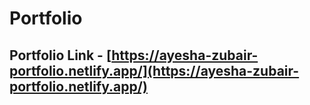 # Portfolio
## Portfolio Link - [https://ayesha-zubair-portfolio.netlify.app/](https://ayesha-zubair-portfolio.netlify.app/)
